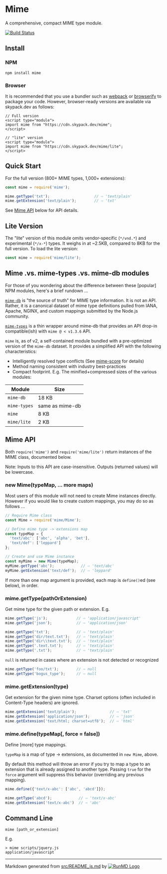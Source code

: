 <!--
  -- This file is auto-generated from src/README_js.md. Changes should be made there.
  -->
# Mime

A comprehensive, compact MIME type module.

[![Build Status](https://travis-ci.org/broofa/mime.svg?branch=master)](https://travis-ci.org/broofa/mime)

## Install

### NPM
```
npm install mime
```

### Browser

It is recommended that you use a bundler such as
[webpack](https://webpack.github.io/) or [browserify](http://browserify.org/) to
package your code.  However, browser-ready versions are available via
skypack.dev as follows:
```
// Full version
<script type="module">
import mime from "https://cdn.skypack.dev/mime";
</script>
```

```
// "lite" version
<script type="module">
import mime from "https://cdn.skypack.dev/mime/lite";
</script>
```

## Quick Start

For the full version (800+ MIME types, 1,000+ extensions):

```javascript
const mime = require('mime');

mime.getType('txt');                    // ⇨ 'text/plain'
mime.getExtension('text/plain');        // ⇨ 'txt'
```

See [Mime API](#mime-api) below for API details.

## Lite Version

The "lite" version of this module omits vendor-specific (`*/vnd.*`) and
experimental (`*/x-*`) types.  It weighs in at ~2.5KB, compared to 8KB for the
full version.  To load the lite version:

```javascript
const mime = require('mime/lite');
```

## Mime .vs. mime-types .vs. mime-db modules

For those of you wondering about the difference between these [popular] NPM modules,
here's a brief rundown ...

[`mime-db`](https://github.com/jshttp/mime-db) is "the source of
truth" for MIME type information.  It is not an API.  Rather, it is a canonical
dataset of mime type definitions pulled from IANA, Apache, NGINX, and custom mappings
submitted by the Node.js community.

[`mime-types`](https://github.com/jshttp/mime-types) is a thin
wrapper around mime-db that provides an API drop-in compatible(ish) with `mime @ < v1.3.6` API.

`mime` is, as of v2, a self-contained module bundled with a pre-optimized version
of the `mime-db` dataset.  It provides a simplified API with the following characteristics:

* Intelligently resolved type conflicts (See [mime-score](https://github.com/broofa/mime-score) for details)
* Method naming consistent with industry best-practices
* Compact footprint.  E.g. The minified+compressed sizes of the various modules:

Module | Size
--- | ---
`mime-db`  | 18 KB
`mime-types` | same as mime-db
`mime` | 8 KB
`mime/lite` | 2 KB

## Mime API

Both `require('mime')` and `require('mime/lite')` return instances of the MIME
class, documented below.

Note: Inputs to this API are case-insensitive.  Outputs (returned values) will
be lowercase.

### new Mime(typeMap, ... more maps)

Most users of this module will not need to create Mime instances directly.
However if you would like to create custom mappings, you may do so as follows
...

```javascript
// Require Mime class
const Mime = require('mime/Mime');

// Define mime type -> extensions map
const typeMap = {
  'text/abc': ['abc', 'alpha', 'bet'],
  'text/def': ['leppard']
};

// Create and use Mime instance
const myMime = new Mime(typeMap);
myMime.getType('abc');            // ⇨ 'text/abc'
myMime.getExtension('text/def');  // ⇨ 'leppard'
```

If more than one map argument is provided, each map is `define()`ed (see below), in order.

### mime.getType(pathOrExtension)

Get mime type for the given path or extension.  E.g.

```javascript
mime.getType('js');             // ⇨ 'application/javascript'
mime.getType('json');           // ⇨ 'application/json'

mime.getType('txt');            // ⇨ 'text/plain'
mime.getType('dir/text.txt');   // ⇨ 'text/plain'
mime.getType('dir\\text.txt');  // ⇨ 'text/plain'
mime.getType('.text.txt');      // ⇨ 'text/plain'
mime.getType('.txt');           // ⇨ 'text/plain'
```

`null` is returned in cases where an extension is not detected or recognized

```javascript
mime.getType('foo/txt');        // ⇨ null
mime.getType('bogus_type');     // ⇨ null
```

### mime.getExtension(type)
Get extension for the given mime type.  Charset options (often included in
Content-Type headers) are ignored.

```javascript
mime.getExtension('text/plain');               // ⇨ 'txt'
mime.getExtension('application/json');         // ⇨ 'json'
mime.getExtension('text/html; charset=utf8');  // ⇨ 'html'
```

### mime.define(typeMap[, force = false])

Define [more] type mappings.

`typeMap` is a map of type -> extensions, as documented in `new Mime`, above.

By default this method will throw an error if you try to map a type to an
extension that is already assigned to another type.  Passing `true` for the
`force` argument will suppress this behavior (overriding any previous mapping).

```javascript
mime.define({'text/x-abc': ['abc', 'abcd']});

mime.getType('abcd');            // ⇨ 'text/x-abc'
mime.getExtension('text/x-abc')  // ⇨ 'abc'
```

## Command Line

    mime [path_or_extension]

E.g.

    > mime scripts/jquery.js
    application/javascript

----
Markdown generated from [src/README_js.md](src/README_js.md) by [![RunMD Logo](http://i.imgur.com/h0FVyzU.png)](https://github.com/broofa/runmd)